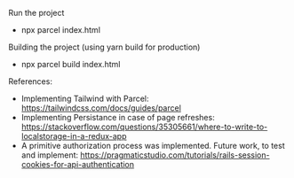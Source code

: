 Run the project
- npx parcel index.html

Building the project (using yarn build for production)
- npx parcel build index.html

References:
- Implementing Tailwind with Parcel: https://tailwindcss.com/docs/guides/parcel
- Implementing Persistance in case of page refreshes: https://stackoverflow.com/questions/35305661/where-to-write-to-localstorage-in-a-redux-app
- A primitive authorization process was implemented. Future work, to test and implement: https://pragmaticstudio.com/tutorials/rails-session-cookies-for-api-authentication